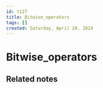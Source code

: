 ```yaml
---
id: t127
title: Bitwise_operators
tags: []
created: Saturday, April 20, 2024 
---
```

# Bitwise_operators


## Related notes


